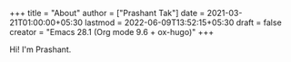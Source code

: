 +++
title = "About"
author = ["Prashant Tak"]
date = 2021-03-21T01:00:00+05:30
lastmod = 2022-06-09T13:52:15+05:30
draft = false
creator = "Emacs 28.1 (Org mode 9.6 + ox-hugo)"
+++

Hi! I'm Prashant.
